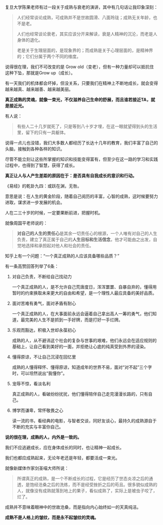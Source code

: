 复旦大学陈果老师有过一段关于成熟与衰老的演讲，其中有几句话让我印象深刻：

> 人们经常谈论成熟，可成熟并不是世故圆滑、八面玲珑；成熟无关年龄，也不是老。
>
> 人们也经常谈论衰老，其实应该分开来解读，衰是人精神的沉沦，而老是人身体的退化。
>
> 老是关于生理层面的，是现象界的；而成熟是关于心理层面的，是精神界的；它们分属于两个不同的维度。

说得很在理，我们不可改变的是 Grow old（变老），但有一种力量却可以抵抗住这种下坠，那就是Grow  up（成长）。

有一天我们的机体都会坏掉，但没关系，只要我们在精神上不断地成长，就会变得越来越真、越来越善、越来越美丽。

**真正成熟的灵魂，就像一束光，不仅滋养自己生命的舒展，而且谁若接近TA，就是接近光。**

有人说：

> 有些人二十几岁就死了，只是等到八十岁才埋，在这一眼就望得到头的生活里，留下的只有一具躯体。 

说得一点儿也没错，我们大多数人都经历了长达十几年的教育，我们丰富了自己的头脑，接触到各种各样的知识。

尽管不能立刻让这些所掌握的知识和技能变得富有，但至少在这一路的学习和实践过程中，也得到了智慧，获得了成长。

**真正让人与人产生差距的原因在于：是否具有自我成长的意识和行动。**

《易经》的乾卦九四：或跃在渊，无咎。

意思是说：在人生的黄金阶段，随着自己阅历的丰富，心智的成熟，这时候要努力进取，谋求进一步发展的机会。

人在二三十岁的时候，一定要果断前进，把握时机。

就像周国平老师说的：

> **对自己的人生的责任心**是其余一切责任心的根源，一个人唯有对自己的人生负责，建立了真正属于自己的**人生目标和生活信念**，他才可能由之出发，自觉地选择和承担起对他人和社会的责任。

知乎上有一个问题：“一个真正成熟的人应该具备哪些品质？”

有一条高赞回答列举了6条：

1. 对自己负责，不断给自己找动力

   一个真正成熟的人，是不允许自己荒唐度日，浑浑噩噩、自暴自弃的，懂得用暂时的约束换取未来更大的自由和希望，是一个理性人最应具备的美好品质。

2. 面对苦难有勇气，面对矛盾有耐心

   一个真正成熟的人，在大事面前永远会逼着自己拿出高人一筹的勇气，他们知道，最完美的人生不是抓到一手好牌，而是打好一手烂牌。

3. 乐观而豁达，积极入世却永葆初心

   成熟的人，从不避讳这个社会的复杂与世事的艰难，他们永远会在适应规则的基础上，让自己看到美好的一面，并拒绝让心底的纯真受到外界的浸染。

4. 懂得原谅，不让自己沉浸在回忆里

   成熟的人懂得释怀、懂得原谅，知道成年的世界不易，面对“对不起”三个字时，可以坦然说出“我懂你”。

5. 宠辱不惊，看淡名利

   真正成熟的人，看破纷纷扰扰，他们懂得陪伴自己走完漫漫长路的，只有自己。

6. 博学而谦卑，常怀敬畏之心

   读一流的书，看经典的电影，与智者交谈，同好友谈心，最持久的成熟源自于不断的充实与丰富你自己。

**说的很在理，成熟的人，内外是一致的。**

我们不应逃避成长，应在身体成长的同时，也让精神一起成长。

我们也都应成熟起来，无论年老还是年轻，都要活成一束光。

就像新媒体作家剑圣喵大师所说：

> 所谓真正的成熟，是一个不断成长的过程，它是经历了世态炎凉之后的通透，是饱经沧桑之后的洗练，而不是经受挫折之后的苟且。很多貌似成熟的人，就像没有成熟就落到地上的果子，看似成熟了，实际上是被虫子咬了，烂了。

成熟并不意味着眼神中的世故沧桑，而是指向内心始终如一的天真纯洁。

**成熟不是人格上的皱纹，而是永不起皱纹的灵魂。**